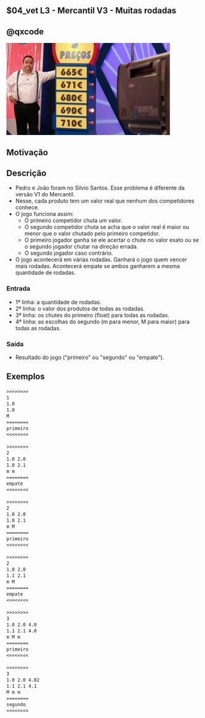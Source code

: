 ## $04_vet L3 - Mercantil V3 - Muitas rodadas
## @qxcode

![](__capa.jpg)

## Motivação

## Descrição

- Pedro e João foram no Silvio Santos. Esse problema é diferente da versão V1 do Mercantil. 
- Nesse, cada produto tem um valor real que nenhum dos competidores conhece.
- O jogo funciona assim:
    - O primeiro competidor chuta um valor.
    - O segundo competidor chuta se acha que o valor real é maior ou menor que o valor chutado pelo primeiro competidor.
    - O primeiro jogador ganha se ele acertar o chute no valor exato ou se o segundo jogador chutar na direção errada.
    - O segundo jogador caso contrário.
- O jogo acontecerá em várias rodadas. Ganhará o jogo quem vencer mais rodadas. Acontecerá empate se ambos ganharem a mesma quantidade de rodadas.


### Entrada

*   1ª linha: a quantidade de rodadas.  
*   2ª linha: o valor dos produtos de todas as rodadas.
*   3ª linha: os chutes do primeiro (float) para todas as rodadas.
*   4ª linha: as escolhas do segundo (m para menor, M para maior) para todas as rodadas.  

### Saída

*   Resultado do jogo ("primeiro" ou "segundo" ou "empate").

## Exemplos  

```
>>>>>>>>
1  
1.0  
1.0  
M  
========
primeiro
<<<<<<<<

>>>>>>>>
2  
1.0 2.0  
1.0 2.1  
m m  
========
empate
<<<<<<<<

>>>>>>>>  
2
1.0 2.0
1.0 2.1
m M
========
primeiro
<<<<<<<<

>>>>>>>>
2
1.0 2.0
1.1 2.1
m M
========
empate
<<<<<<<<

>>>>>>>>
3
1.0 2.0 4.0
1.1 2.1 4.0
m M m
========
primeiro
<<<<<<<<

>>>>>>>>
3
1.0 2.0 4.02
1.1 2.1 4.1
M m m
========
segundo
<<<<<<<<
```

#

